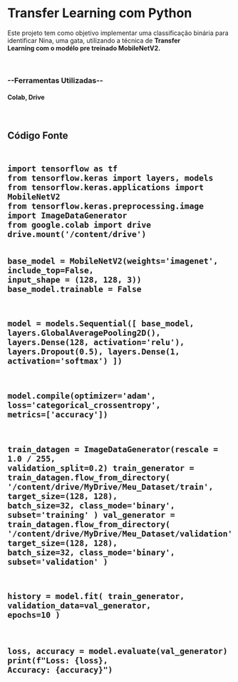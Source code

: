 <h1>Transfer Learning com Python</h1>
<p>Este projeto tem como objetivo implementar uma classificação binária para identificar Nina, uma gata, utilizando a técnica de <b>Transfer<br> Learning com o modélo pre treinado MobileNetV2.</b></p>
<br>
<h3>--Ferramentas Utilizadas--</h3>
<h4>Colab, Drive</h4>
<br>
<h2>Código Fonte<h2>
<pre><code>
import tensorflow as tf
from tensorflow.keras import layers, models
from tensorflow.keras.applications import MobileNetV2
from tensorflow.keras.preprocessing.image import ImageDataGenerator
from google.colab import drive
drive.mount('/content/drive')

base_model = MobileNetV2(weights='imagenet', include_top=False, input_shape = (128, 128, 3))
base_model.trainable = False

model = models.Sequential([
    base_model,
    layers.GlobalAveragePooling2D(),
    layers.Dense(128, activation='relu'),
    layers.Dropout(0.5),
    layers.Dense(1, activation='softmax')
])

model.compile(optimizer='adam', loss='categorical_crossentropy', metrics=['accuracy'])

train_datagen = ImageDataGenerator(rescale = 1.0 / 255, validation_split=0.2)
train_generator = train_datagen.flow_from_directory(
    '/content/drive/MyDrive/Meu_Dataset/train',
    target_size=(128, 128),
    batch_size=32,
    class_mode='binary',
    subset='training'
)
val_generator = train_datagen.flow_from_directory(
    '/content/drive/MyDrive/Meu_Dataset/validation',
    target_size=(128, 128),
    batch_size=32,
    class_mode='binary',
    subset='validation'
)

history = model.fit(
    train_generator,
    validation_data=val_generator,
    epochs=10
)

loss, accuracy = model.evaluate(val_generator)
print(f"Loss: {loss}, Accuracy: {accuracy}")
</code></pre>
